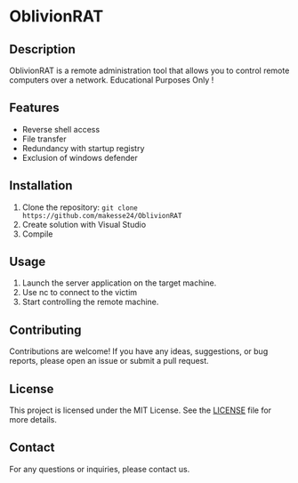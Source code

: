 # OblivionRAT

## Description
OblivionRAT is a remote administration tool that allows you to control remote computers over a network.
Educational Purposes Only !

## Features
- Reverse shell access
- File transfer
- Redundancy with startup registry
- Exclusion of windows defender

## Installation
1. Clone the repository: `git clone https://github.com/makesse24/OblivionRAT`
2. Create solution with Visual Studio
3. Compile

## Usage
1. Launch the server application on the target machine.
2. Use nc <IP> <port> to connect to the victim
4. Start controlling the remote machine.

## Contributing
Contributions are welcome! If you have any ideas, suggestions, or bug reports, please open an issue or submit a pull request.

## License
This project is licensed under the MIT License. See the [LICENSE](LICENSE) file for more details.

## Contact
For any questions or inquiries, please contact us.
